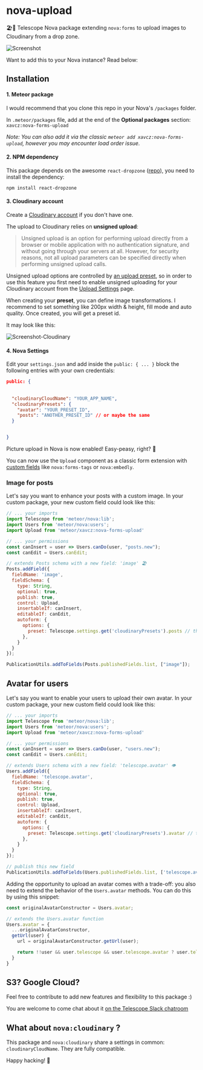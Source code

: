 # nova-upload
🏖🔭 Telescope Nova package extending `nova:forms` to upload images to Cloudinary from a drop zone.

![Screenshot](https://res.cloudinary.com/xavcz/image/upload/v1471534203/Capture_d_e%CC%81cran_2016-08-17_14.22.14_ehwv0d.png)

Want to add this to your Nova instance? Read below:

## Installation

#### 1. Meteor package
I would recommend that you clone this repo in your Nova's `/packages` folder. 

In `.meteor/packages` file, add at the end of the **Optional packages** section:
`xavcz:nova-forms-upload` 

*Note: You can also add it via the classic `meteor add xavcz:nova-forms-upload`, however you may encounter load order issue.*

#### 2. NPM dependency
This package depends on the awesome `react-dropzone` ([repo](https://github.com/okonet/react-dropzone)), you need to install the dependency: 
```
npm install react-dropzone
```

#### 3. Cloudinary account
Create a [Cloudinary account](https://cloudinary.com) if you don't have one. 

The upload to Cloudinary relies on **unsigned upload**:

> Unsigned upload is an option for performing upload directly from a browser or mobile application with no authentication signature, and without going through your servers at all. However, for security reasons, not all upload parameters can be specified directly when performing unsigned upload calls.

Unsigned upload options are controlled by [an upload preset](http://cloudinary.com/documentation/upload_images#upload_presets), so in order to use this feature you first need to enable unsigned uploading for your Cloudinary account from the [Upload Settings](https://cloudinary.com/console/settings/upload) page.

When creating your **preset**, you can define image transformations. I recommend to set something like 200px width & height, fill mode and auto quality. Once created, you will get a preset id.

It may look like this:

![Screenshot-Cloudinary](https://res.cloudinary.com/xavcz/image/upload/v1471534183/Capture_d_e%CC%81cran_2016-08-18_17.07.52_tr9uoh.png)

#### 4. Nova Settings
Edit your `settings.json` and add inside the `public: { ... }` block the following entries with your own credentials:

```json
public: {
  
  
  "cloudinaryCloudName": "YOUR_APP_NAME",
  "cloudinaryPresets": {
    "avatar": "YOUR_PRESET_ID",
    "posts": "ANOTHER_PRESET_ID" // or maybe the same
  }


}
```

Picture upload in Nova is now enabled! Easy-peasy, right? 👯

You can now use the `Upload` component as a classic form extension with [custom fields](https://www.youtube.com/watch?v=1yTT48xaSy8) like `nova:forms-tags` or `nova:embedly`.

### Image for posts
Let's say you want to enhance your posts with a custom image. In your custom package, your new custom field could look like this: 

```js
// ... your imports
import Telescope from 'meteor/nova:lib';
import Users from 'meteor/nova:users';
import Upload from 'meteor/xavcz:nova-forms-upload'

// ... your permissions
const canInsert = user => Users.canDo(user, "posts.new");
const canEdit = Users.canEdit;

// extends Posts schema with a new field: 'image' 🏖
Posts.addField({
  fieldName: 'image',
  fieldSchema: {
    type: String,
    optional: true,
    publish: true,
    control: Upload,
    insertableIf: canInsert,
    editableIf: canEdit,
    autoform: {
      options: {
        preset: Telescope.settings.get('cloudinaryPresets').posts // this setting refers to the transformation you want to apply to the image
      },
    }
  }
});

PublicationUtils.addToFields(Posts.publishedFields.list, ["image"]);
```

## Avatar for users
Let's say you want to enable your users to upload their own avatar. In your custom package, your new custom field could look like this: 
```js
// ... your imports
import Telescope from 'meteor/nova:lib';
import Users from 'meteor/nova:users';
import Upload from 'meteor/xavcz:nova-forms-upload'

// ... your permissions
const canInsert = user => Users.canDo(user, "users.new");
const canEdit = Users.canEdit;

// extends Users schema with a new field: 'telescope.avatar' 👁
Users.addField({
  fieldName: 'telescope.avatar',
  fieldSchema: {
    type: String,
    optional: true,
    publish: true,
    control: Upload,
    insertableIf: canInsert,
    editableIf: canEdit,
    autoform: {
      options: {
        preset: Telescope.settings.get('cloudinaryPresets').avatar // this setting refers to the transformation you want to apply to the image
      },
    }
  }
});

// publish this new field
PublicationUtils.addToFields(Users.publishedFields.list, ['telescope.avatar']);
```

Adding the opportunity to upload an avatar comes with a trade-off: you also need to extend the behavior of the `Users.avatar` methods. You can do this by using this snippet:

```js
const originalAvatarConstructor = Users.avatar;

// extends the Users.avatar function
Users.avatar = {
  ...originalAvatarConstructor,
  getUrl(user) {
    url = originalAvatarConstructor.getUrl(user);

    return !!user && user.telescope && user.telescope.avatar ? user.telescope.avatar : url;
  }
} 
```

## S3? Google Cloud?
Feel free to contribute to add new features and flexibility to this package :)

You are welcome to come chat about it [on the Telescope Slack chatroom](http://slack.telescopeapp.org)

## What about `nova:cloudinary` ?
This package and `nova:cloudinary` share a settings in common: `cloudinaryCloudName`. They are fully compatible.

Happy hacking! 🚀
